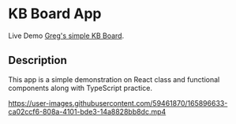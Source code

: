 # KB Board App

Live Demo [Greg's simple KB Board](https://gs-kb-board.netlify.app/).

## Description

This app is a simple demonstration on React class and functional components along with TypeScript practice.



https://user-images.githubusercontent.com/59461870/165896633-ca02ccf6-808a-4101-bde3-14a8828bb8dc.mp4

